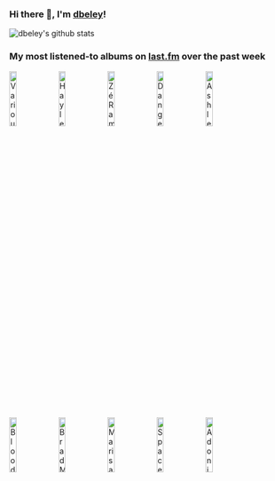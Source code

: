 ### Hi there 👋, I'm [dbeley](https://dbeley.ovh/en)!

![dbeley's github stats](https://github-readme-stats.vercel.app/api?username=dbeley)

### My most listened-to albums on [last.fm](https://www.last.fm/user/d_beley) over the past week

[<img src='https://lastfm.freetls.fastly.net/i/u/300x300/97d196d819a44e7b335a2f40e19ea420.jpg' width='16%' alt='Various Artists - Paul McCartney in Jazz : A Jazz Tribute to Paul McCartney'>](https://www.last.fm/music/various%2bartists/paul%2bmccartney%2bin%2bjazz%2b%253a%2ba%2bjazz%2btribute%2bto%2bpaul%2bmccartney)&nbsp;
[<img src='https://lastfm.freetls.fastly.net/i/u/300x300/5069488bed47c7877f3c594020870dbd.jpg' width='16%' alt='Hayley Williams - Ego Death At A Bachelorette Party'>](https://www.last.fm/music/hayley%2bwilliams/ego%2bdeath%2bat%2ba%2bbachelorette%2bparty)&nbsp;
[<img src='https://lastfm.freetls.fastly.net/i/u/300x300/6f3ac9182fac0117d026a90785d57901.png' width='16%' alt='Zé Ramalho - Zé Ramalho'>](https://www.last.fm/music/z%25c3%25a9%2bramalho/z%25c3%25a9%2bramalho)&nbsp;
[<img src='https://lastfm.freetls.fastly.net/i/u/300x300/eaf97740666856d7c071e2b311255a9a.jpg' width='16%' alt='Danger Mouse & Black Thought - Cheat Codes'>](https://www.last.fm/music/danger%2bmouse%2b%2526%2bblack%2bthought/cheat%2bcodes)&nbsp;
[<img src='https://lastfm.freetls.fastly.net/i/u/300x300/cf1924769cb493e30af0dde9b6ce061a.jpg' width='16%' alt='Ashley Henry - My Voice'>](https://www.last.fm/music/ashley%2bhenry/my%2bvoice)&nbsp;
<br>
[<img src='https://lastfm.freetls.fastly.net/i/u/300x300/5bb90bb6c12dbb45b7217a4c59f4b385.png' width='16%' alt='Blood Orange - Essex Honey'>](https://www.last.fm/music/blood%2borange/essex%2bhoney)&nbsp;
[<img src='https://lastfm.freetls.fastly.net/i/u/300x300/a5488c6372f104314f38fa1e8b558fe6.jpg' width='16%' alt='Brad Mehldau - Ride into the Sun'>](https://www.last.fm/music/brad%2bmehldau/ride%2binto%2bthe%2bsun)&nbsp;
[<img src='https://lastfm.freetls.fastly.net/i/u/300x300/6210b95657dd065bcd2e174703b9f852.png' width='16%' alt='Marisa Monte - Memórias, Crônicas e Declarações de Amor'>](https://www.last.fm/music/marisa%2bmonte/mem%25c3%25b3rias%252c%2bcr%25c3%25b4nicas%2be%2bdeclara%25c3%25a7%25c3%25b5es%2bde%2bamor)&nbsp;
[<img src='https://lastfm.freetls.fastly.net/i/u/300x300/93d62eb0fb3947e8a1580ffc481fde0b.png' width='16%' alt='Spacemen 3 - The Perfect Prescription'>](https://www.last.fm/music/spacemen%2b3/the%2bperfect%2bprescription)&nbsp;
[<img src='https://lastfm.freetls.fastly.net/i/u/300x300/f40b51330a294bdf9a3f0763d69f15ae.jpg' width='16%' alt='Adonis Rose - On The Verge'>](https://www.last.fm/music/adonis%2brose/on%2bthe%2bverge)&nbsp;
<br>
